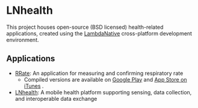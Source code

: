 # LNhealth
This project houses open-source (BSD licensed) health-related applications, created using the [LambdaNative](http://www.lambdanative.org) cross-platform development environment.

## Applications
* [RRate](apps/RRate): An application for measuring and confirming respiratory rate
  - Compiled versions are available on [Google Play](https://play.google.com/store/apps/details?id=ca.bccw.rrate) and [App Store on iTunes](https://itunes.apple.com/ca/app/rrate/id581390517) .
* [LNhealth](apps/LNhealth): A mobile health platform supporting sensing, data collection, and interoperable data exchange

